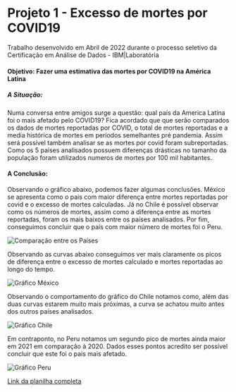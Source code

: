 # Projeto 1 - Excesso de mortes por COVID19
Trabalho desenvolvido em Abril de 2022 durante o processo seletivo da Certificação em Análise de Dados - IBM|Laboratória
#### Objetivo: Fazer uma estimativa das mortes por COVID19 na América Latina

##### A Situação:
Numa conversa entre amigos surge a questão: qual país da America Latina foi o mais afetado pelo COVID19? Fica acordado que que serão comparados os dados de mortes reportadas por COVID, o total de mortes reportadas e a media histórica de mortes em períodos semelhantes pré pandemia. Assim será possível também analisar se as mortes por covid foram subreportadas. Como os 5 países analisados possuem diferenças drásticas no tamanho da população foram utilizados numeros de mortes por 100 mil habitantes.

#### A Conclusão:
Observando o gráfico abaixo, podemos fazer algumas conclusões. México se apresenta como o pais com maior diferença entre mortes reportadas por covid e o excesso de mortes calculadas. Já no Chile é possível observar como os números de mortes, assim como a diferença entre as mortes reportadas, foram os mais baixos entre os países analisados. Por fim, conseguimos concluir que o país com maior número de mortes foi o Peru.

![Comparação entre os Países](https://github.com/Anacaloi/p1-laboratoria-covid/blob/main/img/comparacao-paises.png)

Observando as curvas abaixo conseguimos ver mais claramente os picos de diferença entre o excesso de mortes calculado e mortes reportadas ao longo do tempo. 

![Gráfico México](https://github.com/Anacaloi/p1-laboratoria-covid/blob/main/img/mexico.png)

Observando o comportamento do gráfico do Chile notamos como, além das duas curvas estarem muito mais próximas, a curva se achatou muito antes dos outros países analisados.

![Gráfico Chile](https://github.com/Anacaloi/p1-laboratoria-covid/blob/main/img/chile.png)

Em contraponto, no Peru notamos um segundo pico de mortes ainda maior em 2021 em comparação à 2020. Dados esses pontos acredito ser possível concluir que este foi o país mais afetado.

![Gráfico Peru](https://github.com/Anacaloi/p1-laboratoria-covid/blob/main/img/peru.png)

<a href="https://docs.google.com/spreadsheets/d/12otWRGbmXMpnULyK8PY9IVHzQIV-7SoKBIuZGF7Y8Ro/edit?usp=sharing">Link da planilha completa</a>
